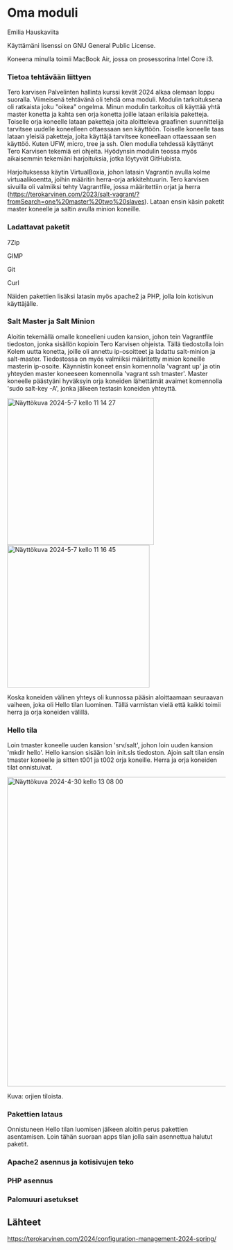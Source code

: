 # Oma moduli 

Emilia Hauskaviita

Käyttämäni lisenssi on GNU General Public License. 

Koneena minulla toimii MacBook Air, jossa on prosessorina Intel Core i3.


### Tietoa tehtävään liittyen

Tero karvisen Palvelinten hallinta kurssi kevät 2024 alkaa olemaan loppu suoralla. Viimeisenä tehtävänä oli tehdä oma moduli. Modulin tarkoituksena oli ratkaista joku "oikea" ongelma. 
Minun modulin tarkoitus oli käyttää yhtä master konetta ja kahta sen orja konetta joille lataan erilaisia paketteja. Toiselle orja koneelle lataan paketteja joita aloitteleva graafinen suunnittelija tarvitsee uudelle koneelleen ottaessaan sen käyttöön.
Toiselle koneelle taas lataan yleisiä paketteja, joita käyttäjä tarvitsee koneellaan ottaessaan sen käyttöö. Kuten UFW, micro, tree  ja ssh.
Olen modulia tehdessä käyttänyt Tero Karvisen tekemiä eri ohjeita. Hyödynsin modulin teossa myös aikaisemmin tekemiäni harjoituksia, jotka löytyvät GitHubista. 

Harjoituksessa käytin VirtualBoxia, johon latasin Vagrantin avulla kolme virtuaalikoentta, joihin määritin herra-orja arkkitehtuurin. Tero karvisen sivuilla oli valmiiksi tehty Vagrantfile, 
jossa määritettiin orjat ja herra (https://terokarvinen.com/2023/salt-vagrant/?fromSearch=one%20master%20two%20slaves). Lataan ensin käsin paketit master koneelle ja saltin avulla minion koneille.

### Ladattavat paketit
7Zip

GIMP

Git

Curl

Näiden pakettien lisäksi latasin myös apache2 ja PHP, jolla loin kotisivun käyttäjälle. 

### Salt Master ja Salt Minion

Aloitin tekemällä omalle koneelleni uuden kansion, johon tein Vagrantfile tiedoston, jonka sisällön kopioin Tero Karvisen ohjeista. Tällä tiedostolla loin Kolem uutta konetta, joille 
oli annettu ip-osoitteet ja ladattu salt-minion ja salt-master. Tiedostossa on myös valmiiksi määritetty minion koneille masterin ip-osoite. Käynnistin koneet ensin komennolla 'vagrant up' 
ja otin yhteyden master koneeseen komennolla 'vagrant ssh tmaster'. Master koneelle päästyäni hyväksyin orja koneiden lähettämät avaimet komennolla 'sudo salt-key -A', jonka jälkeen
testasin koneiden yhteyttä. 

<img width="338" alt="Näyttökuva 2024-5-7 kello 11 14 27" src="https://github.com/EmiliaHauskaviita/palvelintenhallinta/assets/165004928/55e52327-890a-4ea9-bb27-47ae68997d62">

<img width="328" alt="Näyttökuva 2024-5-7 kello 11 16 45" src="https://github.com/EmiliaHauskaviita/palvelintenhallinta/assets/165004928/6d82b1ba-eb5e-42db-a242-ca54311cb569">

Koska koneiden välinen yhteys oli kunnossa pääsin aloittaamaan seuraavan vaiheen, joka oli Hello tilan luominen. Tällä varmistan vielä että kaikki toimii herra ja orja koneiden välillä.


### Hello tila

Loin tmaster koneelle uuden kansion 'srv/salt', johon loin uuden kansion 'mkdir hello'. Hello kansion sisään loin init.sls tiedoston. Ajoin salt tilan ensin tmaster koneelle ja sitten t001 ja t002 orja koneille. 
Herra ja orja koneiden tilat onnistuivat. 

<img width="712" alt="Näyttökuva 2024-4-30 kello 13 08 00" src="https://github.com/EmiliaHauskaviita/palvelintenhallinta/assets/165004928/fcce6527-8b9b-4758-9f71-f25a3bd34c5b">

Kuva: orjien tiloista.

### Pakettien lataus

Onnistuneen Hello tilan luomisen jälkeen aloitin perus pakettien asentamisen. Loin tähän suoraan apps tilan jolla sain asennettua halutut paketit. 

### Apache2 asennus ja kotisivujen teko


### PHP asennus

### Palomuuri asetukset




## Lähteet
https://terokarvinen.com/2024/configuration-management-2024-spring/
